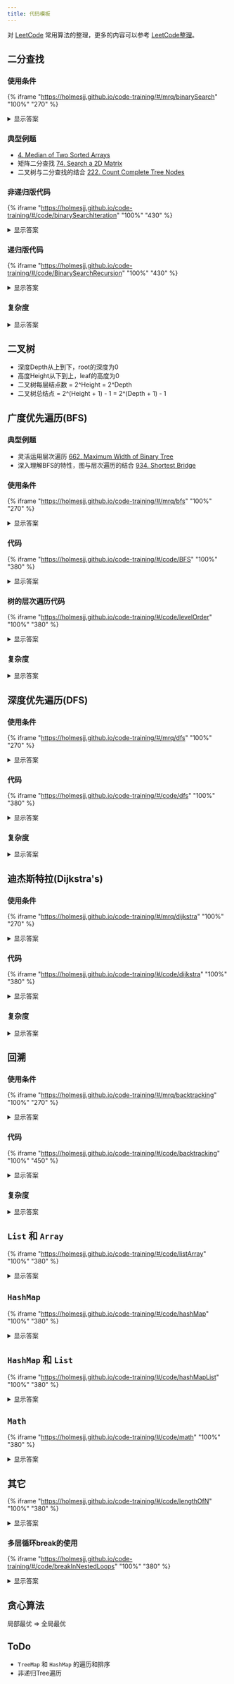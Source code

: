 ```yaml
---
title: 代码模板
---
```


对 [LeetCode](https://leetcode.com/problemset/algorithms/) 常用算法的整理，更多的内容可以参考 [LeetCode整理](https://github.com/HolmesJJ/LeetCode)。

## 二分查找

### 使用条件

{% iframe "https://holmesjj.github.io/code-training/#/mrq/binarySearch" "100%" "270" %}

<details>
<summary>显示答案</summary>

* 排序数组(30-40%是二分)
* 当面试官要求你找一个比O(n)更小的时间复杂度算法的时候(99%)
* 找到数组中的一个分割位置，使得左半部分满足某个条件，右半部分不满足(100%)
* 找到一个最大/最小的值使得某个条件被满足(90%)

</details>

### 典型例题

* [4. Median of Two Sorted Arrays](https://leetcode.com/problems/median-of-two-sorted-arrays/)
* 矩阵二分查找 [74. Search a 2D Matrix](74.%20Search%20a%202D%20Matrix.md)
* 二叉树与二分查找的结合 [222. Count Complete Tree Nodes](222.%20Count%20Complete%20Tree%20Nodes.md)

### 非递归版代码

{% iframe "https://holmesjj.github.io/code-training/#/code/binarySearchIteration" "100%" "430" %}

<details>
<summary>显示答案</summary>

```java
// Corner Case 处理
if (nums == null || nums.length == 0) {
    return -1;
}

// 若找不到target，则返回比target大一点的值的位置
// 若target值重复，则始终返回第一个target的位置；若要返回最后一个target的位置，则需要修改为nums[mid] <= target
public int binarySearch(int[] nums, int target) {
    int low = 0;
    int high = nums.length - 1;
    while (low <= high) {
        int mid = low + (high - low) / 2;
        // | ---------- | --target-- |
        if (nums[mid] < target) {
            low = mid + 1;
        }
        // | --target-- | ---------- |
        else {
            high = mid - 1;
        }
    }
    return low;
}

// 找不到target
int pos = binarySearch(nums, target);
if (pos == nums.length || nums[pos] > target) {
    return -1;
}
```

</details>

### 递归版代码

{% iframe "https://holmesjj.github.io/code-training/#/code/BinarySearchRecursion" "100%" "430" %}

<details>
<summary>显示答案</summary>

```java
// Corner Case 处理
if (nums == null || nums.length == 0) {
    return -1;
}

// 若找不到target，则返回比target大一点的值的位置
// 若target值重复，则始终返回第一个target的位置；若要返回最后一个target的位置，则需要修改为nums[mid] <= target
public int binarySearch(int[] nums, int target, int low, int high) {
    if (low > high) {
        return low;
    }
    int mid = low + (high - low) / 2;
    // | ---------- | --target-- |
    if (nums[mid] < target) {
        return binarySearch(nums, target, mid + 1, high);
    }
    // | --target-- | ---------- |
    else {
        return binarySearch(nums, target, low, mid - 1);
    }
}

// 找不到target
int pos = binarySearch(nums, target, 0, nums.length - 1);
if (pos == nums.length || nums[pos] > target) {
    return -1;
}
```

</details>

### 复杂度

<details>
<summary>显示答案</summary>

* 时间复杂度：O(logn)
* 空间复杂度：O(1)

</details>

## 二叉树

* 深度Depth从上到下，root的深度为0
* 高度Height从下到上，leaf的高度为0
* 二叉树每层结点数 = 2^Height = 2^Depth
* 二叉树总结点 = 2^(Height + 1) - 1 = 2^(Depth + 1) - 1

## 广度优先遍历(BFS)

### 典型例题
* 灵活运用层次遍历 [662. Maximum Width of Binary Tree](662.%20Maximum%20Width%20of%20Binary%20Tree.md)
* 深入理解BFS的特性，图与层次遍历的结合 [934. Shortest Bridge](934.%20Shortest%20Bridge.md)

### 使用条件

{% iframe "https://holmesjj.github.io/code-training/#/mrq/bfs" "100%" "270" %}

<details>
<summary>显示答案</summary>

* 拓扑排序(100%)
* 出现连通块的关键词(100%)
* 分层遍历(100%)
* 简单图最短路径(100%)
* 给定一个变换规则，从初始状态变到终止状态最少几步(100%)

</details>

### 代码

{% iframe "https://holmesjj.github.io/code-training/#/code/BFS" "100%" "380" %}

<details>
<summary>显示答案</summary>

```java
// 返回类型根据题目要求决定
public void bfs(char[][] grid) {
    int m = grid.length;
    int n = grid[0].length;
    if (m == 0 || n == 0) {
        return;
    }

    // 8个方向
    int[][] dirs = {{-1, 0}, {1, 0}, {0, -1}, {0, 1}, {-1, -1}, {-1, 1}, {1, -1}, {1, 1}};

    // 已访问结点
    boolean[][] visited = new boolean[m][n];
    // 源点被访问
    visited[0][0] = true;

    // 队列记录结点的坐标(i, j)
    Queue<int[]> qn = new LinkedList<>();
    // 从源点开始
    qn.add(new int[]{0, 0});

    // BFS遍历
    while (!qn.isEmpty()) {
        int[] node = qn.poll();
        int i = node[0];
        int j = node[1];
        // 遍历与当前结点相邻的结点
        // 8个方向的相邻结点
        for (int dir = 0; dir < dirs.length; dir++) {
            int ni = i + dirs[dir][0];
            int nj = j + dirs[dir][1];
            // 在grid中
            if (ni >= 0 && ni < m && nj >= 0 && nj < n /* && 是否相邻 */) {
                // 排除已经访问过的结点
                // 把符合条件的结点入队
                if (visited[ni][nj] == false /* && 其它条件 */) {
                    qn.add(new int[]{ni, nj});
                    // 结点被访问
                    visited[ni][nj] = true;
                }
            }
        }
    }
}
```

</details>

### 树的层次遍历代码

{% iframe "https://holmesjj.github.io/code-training/#/code/levelOrder" "100%" "380" %}

<details>
<summary>显示答案</summary>

```java
public List<List<Integer>> levelOrder(TreeNode root) {
    List<List<Integer>> levels = new ArrayList<>();
    if (root == null) {
        return levels;
    }

    Queue<TreeNode> qn = new LinkedList<>();
    qn.add(root);

    // BFS遍历
    while (!qn.isEmpty()) {
        int size = qn.size();
        TreeNode node = null;
        // 一层一层遍历，一个for循环代表一层
        List<Integer> level = new ArrayList<>();
        for (int i = 0; i < size; i++) {
            node = qn.poll();
            level.add(node.val);
            if (node.left != null) {
                qn.add(node.left);
            }
            if (node.right != null) {
                qn.add(node.right);
            }
        }
        levels.add(level);
    }
    return levels;
}
```

</details>

### 复杂度

<details>
<summary>显示答案</summary>

* 时间复杂度：O(E + V)
* 空间复杂度：O(V)

</details>

## 深度优先遍历(DFS)

### 使用条件

{% iframe "https://holmesjj.github.io/code-training/#/mrq/dfs" "100%" "270" %}

<details>
<summary>显示答案</summary>

* BFS不能解决的问题，否则很容易超时
* 找满足某个条件的所有方案(99%)
* 二叉树Binary Tree的问题(90%)
* 组合问题(95%)
    * 问题模型：求出所有满足条件的"组合"
    * 判断条件：组合中的元素是顺序"无关"的
* 排列问题(95%)
    * 问题模型：求出所有满足条件的"排列"
    * 判断条件：组合中的元素是顺序"相关"的

</details>

### 代码

{% iframe "https://holmesjj.github.io/code-training/#/code/dfs" "100%" "380" %}

<details>
<summary>显示答案</summary>

```java
// 返回类型根据题目要求决定
public void dfs(char[][] grid) {
    int m = grid.length;
    int n = grid[0].length;
    if (m == 0 || n == 0) {
        return;
    }

    // 8个方向
    int[][] dirs = {{-1, 0}, {1, 0}, {0, -1}, {0, 1}, {-1, -1}, {-1, 1}, {1, -1}, {1, 1}};

    // 已访问结点
    boolean[][] visited = new boolean[m][n];
    // 源点被访问
    visited[0][0] = true;

    // 栈记录结点的坐标(i, j)
    Stack<int[]> sn = new Stack<>();
    // 从源点开始
    sn.add(new int[]{0, 0});

    // DFS遍历
    while (!sn.isEmpty()) {
        // 从栈中拿出来第一个结点，但没有弹出
        int[] node = sn.peek();
        int i = node[0];
        int j = node[1];
        // 记录当前与结点的相邻的结点是否都已经被访问过
        boolean isAllVisited = true;
        // 遍历与当前结点相邻的结点
        // 8个方向的相邻结点
        for (int dir = 0; dir < dirs.length; dir++) {
            int ni = i + dirs[dir][0];
            int nj = j + dirs[dir][1];
            // 在grid中
            if (ni >= 0 && ni < m && nj >= 0 && nj < n /* && 是否相邻 */) {
                // 排除已经访问过的结点
                // 把符合条件的结点入队
                if (visited[ni][nj] == false /* && 其它条件 */) {
                    isAllVisited = false;
                    sn.add(new int[]{ni, nj});
                    // 结点被访问
                    visited[ni][nj] = true;
                    // 有这个break才是正确的DFS，但是没有这个break可以加快速度
                    break;
                }
            }
        }
        // 当前与结点的相邻的结点都已经被访问过，当前结点可以弹出
        if (isAllVisited) {
            sn.pop();
        }
    }
}
```

</details>

### 复杂度

<details>
<summary>显示答案</summary>

* 时间复杂度：O(E + V)
* 空间复杂度：O(V)

</details>

## 迪杰斯特拉(Dijkstra's)

### 使用条件

{% iframe "https://holmesjj.github.io/code-training/#/mrq/dijkstra" "100%" "270" %}

<details>
<summary>显示答案</summary>

* 最短路径问题(100%)
* 不存在负边权

</details>

### 代码

{% iframe "https://holmesjj.github.io/code-training/#/code/dijkstra" "100%" "380" %}

<details>
<summary>显示答案</summary>

```java
// 返回类型根据题目要求决定
public void dijkstra(char[][] grid) {
    int m = grid.length;
    int n = grid[0].length;
    if (m == 0 || n == 0) {
        return;
    }

    // 8个方向
    int[][] dirs = {{-1, 0}, {1, 0}, {0, -1}, {0, 1}, {-1, -1}, {-1, 1}, {1, -1}, {1, 1}};

    // 初始化结点到源点的最短距离为无穷大
    int[][] dists = new int[m][n];
    for (int i = 0; i < dists.length; i++) {
        Arrays.fill(dists[i], Integer.MAX_VALUE);
    }
    // Dijkstra找到最短距离
    // 源点到源点自己的距离为1
    dists[0][0] = 1;

    // 初始化结点的父结点
    int[][][] parents = new int[m][n][2];

    // 已访问结点
    boolean[][] visited = new boolean[m][n];
    // 源点被访问
    visited[0][0] = true;

    // 由于所有边权都是一样，不需要使用优先队列PriorityQueue
    // 队列记录结点的坐标(i, j)
    Queue<int[]> qn = new LinkedList<>();
    // 从源点开始
    qn.add(new int[]{0, 0});

    // BFS遍历
    while (!qn.isEmpty()) {
        // 获取当前优先队列中结点到源点距离最短的结点
        int[] node = qn.poll();
        int i = node[0];
        int j = node[1];
        // 从源点到当前结点的距离最小的结点被弹出时，才标记当前结点为被访问
        visited[i][j] = true;
        // 遍历与当前结点相邻的结点
        // 8个方向的相邻结点
        for (int dir = 0; dir < dirs.length; dir++) {
            int ni = i + dirs[dir][0];
            int nj = j + dirs[dir][1];
            // 在grid中
            if (ni >= 0 && ni < m && nj >= 0 && nj < n /* && 是否相邻 */) {
                // 排除已经访问过的结点
                // 更新结点到源点距离的最短距离 或 直接加入到优先队列
                // 更新父结点
                // 权重为1
                if (visited[ni][nj] == false && dists[ni][nj] > dists[i][j] + 1 /* && 其它条件 */) {
                    qn.add(new int[]{ni, nj});
                    parents[ni][nj] = new int[]{i, j};
                    // 更新最短距离
                    dists[ni][nj] = dists[i][j] + 1;
                }
            }
        }
    }

    // 栈记录父结点的坐标
    Stack<int[]> sn = new Stack<>();
    // 最后一个结点的坐标(m - 1, n - 1)
    sn.add(new int[]{m - 1, n - 1});
    // 最后一个结点的父结点坐标
    int[] parent = parents[m - 1][n - 1];
    sn.add(parent);
    while (parent[0] != 0 || parent[1] != 0) {
        parent = parents[parent[0]][parent[1]];
        sn.add(parent);
    }
    System.out.println("The shortest distance is " + dists[m - 1][n - 1]);
    while (!sn.isEmpty()) {
        int[] node = sn.pop();
        int i = node[0];
        int j = node[1];
        // 打印最后一个结点
        if (sn.isEmpty()) {
            System.out.print("(" + i + ", " + j + ")");
        } else {
            System.out.print("(" + i + ", " + j + "), ");
        }
    }
}
```

</details>

### 复杂度

<details>
<summary>显示答案</summary>

* 时间复杂度：O(E + VlogV)
* 空间复杂度：O(V)

</details>

## 回溯

### 使用条件

{% iframe "https://holmesjj.github.io/code-training/#/mrq/backtracking" "100%" "270" %}

<details>
<summary>显示答案</summary>

* 排列(100%)
* 组合(100%)
* 切割(100%)
* 子集(100%)
* 棋盘(100%)

</details>

### 代码

{% iframe "https://holmesjj.github.io/code-training/#/code/backtracking" "100%" "450" %}

<details>
<summary>显示答案</summary>

```java
// results是最终结果
List<List<Integer>> results = new ArrayList<>();
// result是其中一个结果
List<Integer> result = new ArrayList<>();
backtracking(results, result);

public void backtracking(List<List<Integer>> results, List<Integer> result /* 其它条件和参数 */) {
    if (/* 终止条件 */) {
        // 收集结果，需要创建一个新的对象
        results.add(new ArrayList<>(result));
        return;
    }
    // 遍历集合元素
    for (/* 集合元素 */) {
        // 处理result
        result.add();
        backtracking(results, result /* 其它条件和参数 */);
        // 回溯操作
        result.remove(result.size() - 1);
    }
}
```

</details>

### 复杂度

<details>
<summary>显示答案</summary>

* 时间复杂度：
    * Hamiltonian Cycle：O(n!)
    * WordBreak and StringSegment：O(2^n)
    * NQueens：O(n!)
* 空间复杂度：O(n)

</details>

## `List` 和 `Array`

{% iframe "https://holmesjj.github.io/code-training/#/code/listArray" "100%" "380" %}

<details>
<summary>显示答案</summary>

### `List<Integer>` to `int[]`
```java
int[] array = list.stream().mapToInt(i -> i).toArray();
// OR
int[] array = list.stream().mapToInt(Integer::intValue).toArray();
```

### 反转
```java
// List
Collections.reverse(list);
// Array
Collections.reverse(Arrays.asList(arr));
```

</details>

## `HashMap`

{% iframe "https://holmesjj.github.io/code-training/#/code/hashMap" "100%" "380" %}

<details>
<summary>显示答案</summary>

### 遍历
```java
for (Map.Entry<Integer, Integer> entry : map.entrySet()) {
    int key = entry.getKey();
    int value = entry.getValue();
}
```

### 记录元素出现的次数
```java
for (int i = 0; i < nums.length; i++) {
    map.put(nums[i], map.getOrDefault(nums[i], 0) + 1);
}
```

</details>

## `HashMap` 和 `List`

{% iframe "https://holmesjj.github.io/code-training/#/code/hashMapList" "100%" "380" %}

<details>
<summary>显示答案</summary>

### `HashMap<String, String>` to `List<String>`
```java
List<String> list = new ArrayList<>(map.values());
```

</details>

## `Math`

{% iframe "https://holmesjj.github.io/code-training/#/code/math" "100%" "380" %}

<details>
<summary>显示答案</summary>

```java
Math.abs(x)     // 绝对值
Math.pow(x, y)  // x^y，返回double
Math.max(x, y)  // 返回较大值
Math.min(x, y)  // 返回较小值
```

</details>

## 其它

{% iframe "https://holmesjj.github.io/code-training/#/code/lengthOfN" "100%" "380" %}

<details>
<summary>显示答案</summary>

### n的长度
```java
int l = (int) (Math.log10(n) + 1);
```

</details>

### 多层循环break的使用

{% iframe "https://holmesjj.github.io/code-training/#/code/breakInNestedLoops" "100%" "380" %}

<details>
<summary>显示答案</summary>

```java
stop:
for (int i = 0; i < m; i++) {
    for (int j = 0; j < n; j++) {
        if (grid[i][j] == 1) {
            // 直接跳出两层循环
            break stop;
        }
    }
}
```

</details>

## 贪心算法
局部最优 => 全局最优

## ToDo
* `TreeMap` 和 `HashMap` 的遍历和排序
* 非递归Tree遍历
